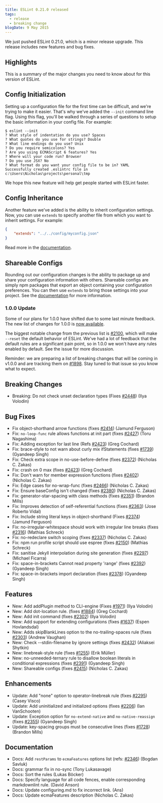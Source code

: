 ```yaml
---
title: ESLint 0.21.0 released
tags:
  - release
  - breaking change
blogDate: 9 May 2015
---
```


We just pushed ESLint 0.21.0, which is a minor release upgrade. This release includes new features and bug fixes.

## Highlights

This is a summary of the major changes you need to know about for this version of ESLint.

## Config Initialization

Setting up a configuration file for the first time can be difficult, and we're trying to make it easier. That's why we've added the `--init` command line flag. Using this flag, you'll be walked through a series of questions to setup the basic information in your config file. For example:

```
$ eslint --init
? What style of indentation do you use? Spaces
? What quotes do you use for strings? Double
? What line endings do you use? Unix
? Do you require semicolons? Yes
? Are you using ECMAScript 6 features? Yes
? Where will your code run? Browser
? Do you use JSX? No
? What format do you want your config file to be in? YAML
Successfully created .eslintrc file in c:\Users\Nicholas\projects\personal\tmp
```

We hope this new feature will help get people started with ESLint faster.

## Config Inheritance

Another feature we've added is the ability to inherit configuration settings. Now, you can use `extends` to specify another file from which you want to inherit settings. For example:

```json
{
    "extends": "../../config/myconfig.json"
}
```

Read more in the [documentation](https://eslint.org/docs/user-guide/configuring#extending-configuration-files).

## Shareable Configs

Rounding out our configuration changes is the ability to package up and share your configuration information with others. Shareable configs are simply npm packages that export an object containing your configuration preferences. You can then use `extends` to bring those settings into your project. See the [documentation](https://eslint.org/docs/developer-guide/shareable-configs) for more information.

### 1.0.0 Update

Some of our plans for 1.0.0 have shifted due to some last minute feedback. The new list of changes for 1.0.0 is [now available](https://github.com/eslint/eslint/issues?q=is%3Aopen+is%3Aissue+milestone%3Av1.0.0).

The biggest notable change from the previous list is [#2100](https://github.com/eslint/eslint/issues/2100), which will make `--reset` the default behavior of ESLint. We've had a lot of feedback that the default rules are a significant pain point, so in 1.0.0 we won't have any rules enabled by default. See the issue for more discussion.

Reminder: we are preparing a list of breaking changes that will be coming in v1.0.0 and are tracking them on [#1898](https://github.com/eslint/eslint/issues/1898). Stay tuned to that issue so you know what to expect.

## Breaking Changes

* Breaking: Do not check unset declaration types (Fixes [#2448](https://github.com/eslint/eslint/issues/2448)) (Ilya Volodin)

## Bug Fixes

* Fix object-shorthand arrow functions (fixes [#2414](https://github.com/eslint/eslint/issues/2414)) (Jamund Ferguson)
* Fix: `no-loop-func` rule allows functions at init part (fixes [#2427](https://github.com/eslint/eslint/issues/2427)) (Toru Nagashima)
* Fix: Adding exception for last line (Refs [#2423](https://github.com/eslint/eslint/issues/2423)) (Greg Cochard)
* Fix: brace-style to not warn about curly mix ifStatements (fixes [#1739](https://github.com/eslint/eslint/issues/1739)) (Gyandeep Singh)
* Fix: Check extra scope in no-use-before-define (fixes [#2372](https://github.com/eslint/eslint/issues/2372)) (Nicholas C. Zakas)
* Fix: crash on 0 max (fixes [#2423](https://github.com/eslint/eslint/issues/2423)) (Greg Cochard)
* Fix: Don't warn for member expression functions (fixes [#2402](https://github.com/eslint/eslint/issues/2402)) (Nicholas C. Zakas)
* Fix: Edge cases for no-wrap-func (fixes [#2466](https://github.com/eslint/eslint/issues/2466)) (Nicholas C. Zakas)
* Fix: Ensure baseConfig isn't changed (fixes [#2380](https://github.com/eslint/eslint/issues/2380)) (Nicholas C. Zakas)
* Fix: generator-star-spacing with class methods (fixes [#2351](https://github.com/eslint/eslint/issues/2351)) (Brandon Mills)
* Fix: Improves detection of self-referential functions (fixes [#2363](https://github.com/eslint/eslint/issues/2363)) (Jose Roberto Vidal)
* Fix: Include string literal keys in object-shorthand (Fixes [#2374](https://github.com/eslint/eslint/issues/2374)) (Jamund Ferguson)
* Fix: no-irregular-whitespace should work with irregular line breaks (fixes [#2316](https://github.com/eslint/eslint/issues/2316)) (Mathias Schreck)
* Fix: no-redeclare switch scoping (fixes [#2337](https://github.com/eslint/eslint/issues/2337)) (Nicholas C. Zakas)
* Fix: npm run profile script should use espree (fixes [#2150](https://github.com/eslint/eslint/issues/2150)) (Mathias Schreck)
* Fix: sanitise Jekyll interpolation during site generation (fixes [#2297](https://github.com/eslint/eslint/issues/2297)) (Michael Ficarra)
* Fix: space-in-brackets Cannot read property 'range' (fixes [#2392](https://github.com/eslint/eslint/issues/2392)) (Gyandeep Singh)
* Fix: space-in-brackets import declaration  (fixes [#2378](https://github.com/eslint/eslint/issues/2378)) (Gyandeep Singh)

## Features

* New: Add addPlugin method to CLI-engine (Fixes [#1971](https://github.com/eslint/eslint/issues/1971)) (Ilya Volodin)
* New: Add dot-location rule. (fixes [#1884](https://github.com/eslint/eslint/issues/1884)) (Greg Cochard)
* New: Add init command (fixes [#2302](https://github.com/eslint/eslint/issues/2302)) (Ilya Volodin)
* New: Add support for extending configurations (fixes [#1637](https://github.com/eslint/eslint/issues/1637)) (Espen Hovlandsdal)
* New: Adds skipBlankLines option to the no-trailing-spaces rule (fixes [#2303](https://github.com/eslint/eslint/issues/2303)) (Andrew Vaughan)
* New: Check --stdin-filename by ignore settings (fixes [#2432](https://github.com/eslint/eslint/issues/2432)) (Aliaksei Shytkin)
* New: linebreak-style rule (fixes [#1255](https://github.com/eslint/eslint/issues/1255)) (Erik Müller)
* New: no-unneeded-ternary rule to disallow boolean literals in conditional expressions (fixes [#2391](https://github.com/eslint/eslint/issues/2391)) (Gyandeep Singh)
* New: Shareable configs (fixes [#2415](https://github.com/eslint/eslint/issues/2415)) (Nicholas C. Zakas)

## Enhancements

* Update: Add "none" option to operator-linebreak rule (fixes [#2295](https://github.com/eslint/eslint/issues/2295)) (Casey Visco)
* Update: Add uninitialized and initialized options (fixes [#2206](https://github.com/eslint/eslint/issues/2206)) (Ian VanSchooten)
* Update: Exception option for `no-extend-native` and `no-native-reassign` (fixes [#2355](https://github.com/eslint/eslint/issues/2355)) (Gyandeep Singh)
* Update: key-spacing groups must be consecutive lines (fixes [#1728](https://github.com/eslint/eslint/issues/1728)) (Brandon Mills)

## Documentation

* Docs: Add `restParams` to `ecmaFeatures` options list (refs: [#2346](https://github.com/eslint/eslint/issues/2346)) (Bogdan Savluk)
* Docs: grammar fix in no-sync (Tony Lukasavage)
* Docs: Sort the rules (Lukas Böcker)
* Docs: Specify language for all code fences, enable corresponding markdownlint rule. (David Anson)
* Docs: Update configuring.md to fix incorrect link. (Ans)
* Docs: Update ecmaFeatures description (Nicholas C. Zakas)
